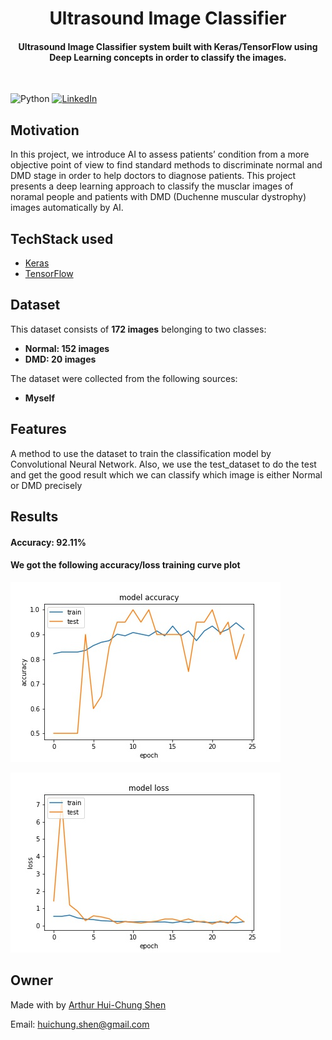 
<h1 align="center">Ultrasound Image Classifier</h1>


<div align= "center">
  <h4>Ultrasound Image Classifier system built with  Keras/TensorFlow using Deep Learning concepts in order to classify the images.</h4>
  
</div>
&nbsp;&nbsp;&nbsp;&nbsp;&nbsp;&nbsp;&nbsp;&nbsp;&nbsp;&nbsp;&nbsp;&nbsp;&nbsp;&nbsp;&nbsp;&nbsp;&nbsp;&nbsp;&nbsp;&nbsp;&nbsp;&nbsp;&nbsp;&nbsp;&nbsp;&nbsp;&nbsp;&nbsp;&nbsp;&nbsp;

![Python](https://img.shields.io/badge/python-v3.6+-blue.svg)
[![LinkedIn](https://img.shields.io/badge/-LinkedIn-black.svg?style=flat-square&logo=linkedin&colorB=555)](https://www.linkedin.com/in/arthur-hui-chung-shen-b58961170)



</div>

## Motivation
In this project, we introduce AI to assess patients’ condition from a more objective point of view to find standard methods to discriminate normal and DMD stage in order to help doctors to diagnose patients. This project presents a deep learning approach to classify the musclar images of noramal people and patients with DMD (Duchenne muscular dystrophy) images automatically by AI. 

 



## TechStack used


- [Keras](https://keras.io/)
- [TensorFlow](https://www.tensorflow.org/)


##  Dataset


This dataset consists of __172 images__ belonging to two classes:
*	__Normal: 152 images__
*	__DMD: 20 images__

The dataset were collected from the following sources:

* __Myself__ 




## Features
A method to use the dataset to train the classification model by Convolutional Neural Network. Also, we use the test_dataset to do the test and get the good result which we can classify which image is either Normal or DMD precisely

## Results
#### Accuracy: 92.11%
#### We got the following accuracy/loss training curve plot
![](https://github.com/ArthurShen8118/Ultrasound_Image_Classify/blob/main/Readme_images/1%20(1).jpg)

![](https://github.com/ArthurShen8118/Ultrasound_Image_Classify/blob/main/Readme_images/2%20(1).jpg)
## Owner
Made with by [Arthur Hui-Chung Shen](https://github.com/ArthurShen8118)

Email: huichung.shen@gmail.com

